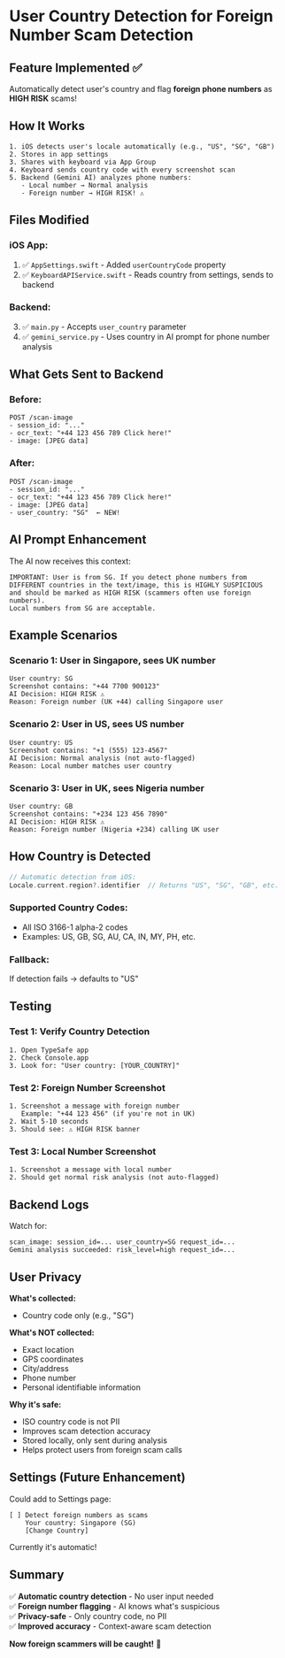 # User Country Detection for Foreign Number Scam Detection

## Feature Implemented ✅

Automatically detect user's country and flag **foreign phone numbers** as **HIGH RISK** scams!

## How It Works

```
1. iOS detects user's locale automatically (e.g., "US", "SG", "GB")
2. Stores in app settings
3. Shares with keyboard via App Group
4. Keyboard sends country code with every screenshot scan
5. Backend (Gemini AI) analyzes phone numbers:
   - Local number → Normal analysis
   - Foreign number → HIGH RISK! ⚠️
```

## Files Modified

### iOS App:
1. ✅ `AppSettings.swift` - Added `userCountryCode` property
2. ✅ `KeyboardAPIService.swift` - Reads country from settings, sends to backend

### Backend:
3. ✅ `main.py` - Accepts `user_country` parameter  
4. ✅ `gemini_service.py` - Uses country in AI prompt for phone number analysis

## What Gets Sent to Backend

### Before:
```
POST /scan-image
- session_id: "..."
- ocr_text: "+44 123 456 789 Click here!"
- image: [JPEG data]
```

### After:
```
POST /scan-image
- session_id: "..."
- ocr_text: "+44 123 456 789 Click here!"
- image: [JPEG data]
- user_country: "SG"  ← NEW!
```

## AI Prompt Enhancement

The AI now receives this context:

```
IMPORTANT: User is from SG. If you detect phone numbers from 
DIFFERENT countries in the text/image, this is HIGHLY SUSPICIOUS 
and should be marked as HIGH RISK (scammers often use foreign numbers). 
Local numbers from SG are acceptable.
```

## Example Scenarios

### Scenario 1: User in Singapore, sees UK number
```
User country: SG
Screenshot contains: "+44 7700 900123"
AI Decision: HIGH RISK ⚠️
Reason: Foreign number (UK +44) calling Singapore user
```

### Scenario 2: User in US, sees US number
```
User country: US
Screenshot contains: "+1 (555) 123-4567"
AI Decision: Normal analysis (not auto-flagged)
Reason: Local number matches user country
```

### Scenario 3: User in UK, sees Nigeria number
```
User country: GB
Screenshot contains: "+234 123 456 7890"
AI Decision: HIGH RISK ⚠️
Reason: Foreign number (Nigeria +234) calling UK user
```

## How Country is Detected

```swift
// Automatic detection from iOS:
Locale.current.region?.identifier  // Returns "US", "SG", "GB", etc.
```

### Supported Country Codes:
- All ISO 3166-1 alpha-2 codes
- Examples: US, GB, SG, AU, CA, IN, MY, PH, etc.

### Fallback:
If detection fails → defaults to "US"

## Testing

### Test 1: Verify Country Detection
```
1. Open TypeSafe app
2. Check Console.app
3. Look for: "User country: [YOUR_COUNTRY]"
```

### Test 2: Foreign Number Screenshot
```
1. Screenshot a message with foreign number
   Example: "+44 123 456" (if you're not in UK)
2. Wait 5-10 seconds
3. Should see: ⚠️ HIGH RISK banner
```

### Test 3: Local Number Screenshot
```
1. Screenshot a message with local number
2. Should get normal risk analysis (not auto-flagged)
```

## Backend Logs

Watch for:
```
scan_image: session_id=... user_country=SG request_id=...
Gemini analysis succeeded: risk_level=high request_id=...
```

## User Privacy

**What's collected:**
- Country code only (e.g., "SG")

**What's NOT collected:**
- Exact location
- GPS coordinates
- City/address
- Phone number
- Personal identifiable information

**Why it's safe:**
- ISO country code is not PII
- Improves scam detection accuracy
- Stored locally, only sent during analysis
- Helps protect users from foreign scam calls

## Settings (Future Enhancement)

Could add to Settings page:
```
[ ] Detect foreign numbers as scams
    Your country: Singapore (SG)
    [Change Country]
```

Currently it's automatic!

## Summary

✅ **Automatic country detection** - No user input needed  
✅ **Foreign number flagging** - AI knows what's suspicious  
✅ **Privacy-safe** - Only country code, no PII  
✅ **Improved accuracy** - Context-aware scam detection  

**Now foreign scammers will be caught!** 🎯

